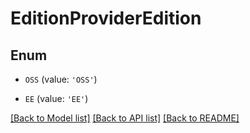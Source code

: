 # EditionProviderEdition


## Enum

* `OSS` (value: `'OSS'`)

* `EE` (value: `'EE'`)

[[Back to Model list]](../README.md#documentation-for-models) [[Back to API list]](../README.md#documentation-for-api-endpoints) [[Back to README]](../README.md)


